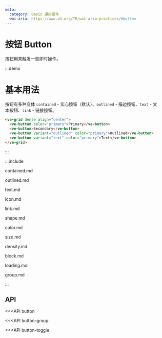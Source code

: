 ```yaml
---
meta:
  category: Basic 通用组件
  wai-aria: https://www.w3.org/TR/wai-aria-practices/#button
---
```


# 按钮 Button

按钮用来触发一些即时操作。

:::demo

# 基本用法

按钮有多种变体 `contained` - 实心按钮（默认）、`outlined` - 描边按钮、`text` - 文本按钮、`link` - 链接按钮。

```html
<ve-grid dense align="center">
  <ve-button color="primary">Primary</ve-button>
  <ve-button>Secondary</ve-button>
  <ve-button variant="outlined" color="primary">Outlined</ve-button>
  <ve-button variant="text" color="primary">Text</ve-button>
</ve-grid>
```

:::

<div class="py-4"></div>

:::include

contained.md 

outlined.md 

text.md 

icon.md 

link.md 

shape.md 

color.md 

size.md 

density.md 

block.md 

loading.md 

group.md

:::

## API

<<<API button

<<<API button-group

<<<API button-toggle